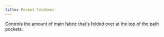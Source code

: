 ```yaml
---
title: Pocket foldover
---
```


Controls the amount of main fabric that's folded over at the top of the path pockets.


